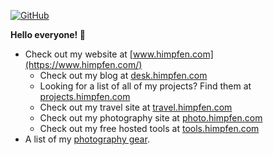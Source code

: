 [![GitHub](https://static.buyacoffee.net/badges/buyacoffee-flat.svg)](https://buyacoffee.net/brandon)

**Hello everyone! 👋**
* Check out my website at [www.himpfen.com](https://www.himpfen.com/)
  * Check out my blog at [desk.himpfen.com](https://desk.himpfen.com/)  
  * Looking for a list of all of my projects? Find them at [projects.himpfen.com](https://projects.himpfen.com/)  
  * Check out my travel site at [travel.himpfen.com](https://travel.himpfen.com/)
  * Check out my photography site at [photo.himpfen.com](https://photo.himpfen.com/)
  * Check out my free hosted tools at [tools.himpfen.com](https://tools.himpfen.com/)
* A list of my [photography gear](https://bhpv.tiny.us/gear).
